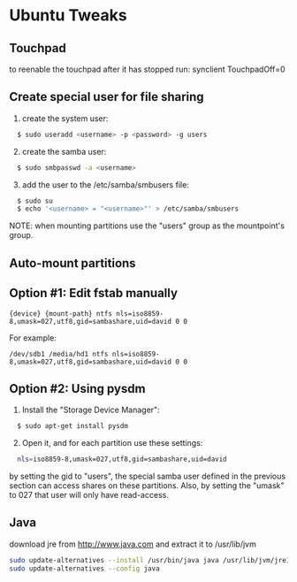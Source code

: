 Ubuntu Tweaks
==============

Touchpad
---------

to reenable the touchpad after it has stopped run:
  synclient TouchpadOff=0

Create special user for file sharing
-------------------------------------

1. create the system user: 

```bash
  $ sudo useradd <username> -p <password> -g users
```

2. create the samba user:

```bash
  $ sudo smbpasswd -a <username>
```

3. add the user to the /etc/samba/smbusers file:

```bash  
  $ sudo su
  $ echo '<username> = "<username>"' > /etc/samba/smbusers
```

NOTE: when mounting partitions use the "users" group as the mountpoint's group.

Auto-mount partitions
-----------------------

## Option #1: Edit fstab manually

```
{device} {mount-path} ntfs nls=iso8859-8,umask=027,utf8,gid=sambashare,uid=david 0 0
```

For example:
```
/dev/sdb1 /media/hd1 ntfs nls=iso8859-8,umask=027,utf8,gid=sambashare,uid=david 0 0
```

## Option #2: Using pysdm

1. Install the "Storage Device Manager":

```bash
  $ sudo apt-get install pysdm
```

2. Open it, and for each partition use these settings:

```bash
  nls=iso8859-8,umask=027,utf8,gid=sambashare,uid=david
```

  by setting the gid to "users", the special samba user defined in the previous section
  can access shares on these partitions. Also, by setting the "umask" to 027 that user
  will only have read-access.

Java
-----

download jre from http://www.java.com and extract it to /usr/lib/jvm

```bash
sudo update-alternatives --install /usr/bin/java java /usr/lib/jvm/jre1.7.0_05/bin/java 2
sudo update-alternatives --config java
```
